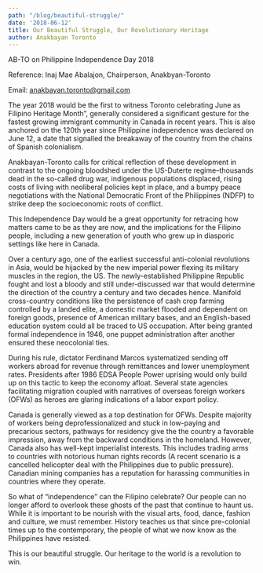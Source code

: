 ```yaml
---
path: "/blog/beautiful-struggle/"
date: '2018-06-12'
title: Our Beautiful Struggle, Our Revolutionary Heritage
author: Anakbayan Toronto
---
```


<div>
AB-TO on Philippine Independence Day 2018

Reference: Inaj Mae Abalajon, Chairperson, Anakbyan-Toronto

Email: anakbayan.toronto@gmail.com

</div>

The year 2018 would be the first to witness Toronto celebrating June as Filipino Heritage Month”, generally considered a significant gesture for the fastest growing immigrant community in Canada in recent years. This is also anchored on the 120th year since Philippine independence was declared on June 12, a date that signalled the breakaway of the country from the chains of Spanish colonialism.

Anakbayan-Toronto calls for critical reflection of these development in contrast to the ongoing bloodshed under the US-Duterte regime–thousands dead in the so-called drug war, indigenous populations displaced, rising costs of living with neoliberal policies kept in place, and a bumpy peace negotiations with the National Democratic Front of the Philippines (NDFP) to strike deep the socioeconomic roots of conflict.

This Independence Day would be a great opportunity for retracing how matters came to be as they are now, and the implications for the Filipino people, including a new generation of youth who grew up in diasporic settings like here in Canada.

Over a century ago, one of the earliest successful anti-colonial revolutions in Asia, would be hijacked by the new imperial power flexing its military muscles in the region, the US. The newly-established Philippine Republic fought and lost a bloody and still under-discussed war that would determine the direction of the country a century and two decades hence. Manifold cross-country conditions like the persistence of cash crop farming controlled by a landed elite, a domestic market flooded and dependent on foreign goods, presence of American military bases, and an English-based education system could all be traced to US occupation. After being granted formal independence in 1946, one puppet administration after another ensured these neocolonial ties.

During his rule, dictator Ferdinand Marcos systematized sending off workers abroad for revenue through remittances and lower unemployment rates. Presidents after 1986 EDSA People Power uprising would only build up on this tactic to keep the economy afloat. Several state agencies facilitating migration coupled with narratives of overseas foreign workers (OFWs) as heroes are glaring indications of a labor export policy.

Canada is generally viewed as a top destination for OFWs. Despite majority of workers being deprofessionalized and stuck in low-paying and precarious sectors, pathways for residency give the the country a favorable impression, away from the backward conditions in the homeland. However, Canada also has well-kept imperialist interests. This includes trading arms to countries with notorious human rights records (A recent scenario is a cancelled helicopter deal with the Philippines due to public pressure). Canadian mining companies has a reputation for harassing communities in countries where they operate.

So what of “independence” can the Filipino celebrate? Our people can no longer afford to overlook these ghosts of the past that continue to haunt us. While it is important to be nourish with the visual arts, food, dance, fashion and culture, we must remember. History teaches us that since pre-colonial times up to the contemporary, the people of what we now know as the Philippines have resisted.

This is our beautiful struggle. Our heritage to the world is a revolution to win.
